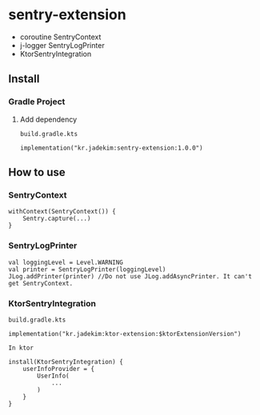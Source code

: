 # sentry-extension
* coroutine SentryContext
* j-logger SentryLogPrinter
* KtorSentryIntegration

## Install
### Gradle Project
1. Add dependency
    ```
    build.gradle.kts
   
    implementation("kr.jadekim:sentry-extension:1.0.0")
    ```

## How to use
### SentryContext
```
withContext(SentryContext()) {
    Sentry.capture(...)
}
```
### SentryLogPrinter
```
val loggingLevel = Level.WARNING
val printer = SentryLogPrinter(loggingLevel)
JLog.addPrinter(printer) //Do not use JLog.addAsyncPrinter. It can't get SentryContext.
```
### KtorSentryIntegration
```
build.gradle.kts

implementation("kr.jadekim:ktor-extension:$ktorExtensionVersion")
```
```
In ktor

install(KtorSentryIntegration) {
    userInfoProvider = {
        UserInfo(
            ...
        )
    }
}
```